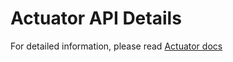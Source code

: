 # Actuator API Details

For detailed information, please read [Actuator docs](https://docs.spring.io/spring-boot/docs/current/actuator-api/html/)


